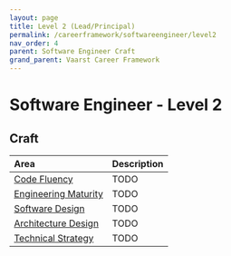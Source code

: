 ```yaml
---
layout: page
title: Level 2 (Lead/Principal)
permalink: /careerframework/softwareengineer/level2
nav_order: 4
parent: Software Engineer Craft
grand_parent: Vaarst Career Framework
---
```


# Software Engineer - Level 2

## Craft

|Area          | Description       |
|:-------------|:------------------|
| [Code Fluency](/careerframework/softwareengineer#code-fluency) | TODO |
| [Engineering Maturity](/careerframework/softwareengineer#engineering-maturity) | TODO |
| [Software Design](/careerframework/softwareengineer#software-design) | TODO |
| [Architecture Design](/careerframework/softwareengineer#architecture-design) | TODO |
| [Technical Strategy](/careerframework/softwareengineer#technical-strategy) | TODO |
